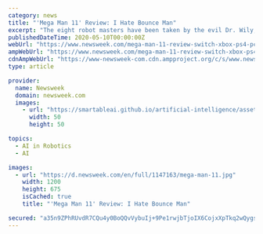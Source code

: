 ```yaml
---
category: news
title: "'Mega Man 11' Review: I Hate Bounce Man"
excerpt: "The eight robot masters have been taken by the evil Dr. Wily, and it's up to you to get him back. You'll jump, dash and bounce in levels themed around each one of these mind-controlled bots."
publishedDateTime: 2020-05-10T00:00:00Z
webUrl: "https://www.newsweek.com/mega-man-11-review-switch-xbox-ps4-pc-1147166"
ampWebUrl: "https://www.newsweek.com/mega-man-11-review-switch-xbox-ps4-pc-1147166?amp=1"
cdnAmpWebUrl: "https://www-newsweek-com.cdn.ampproject.org/c/s/www.newsweek.com/mega-man-11-review-switch-xbox-ps4-pc-1147166?amp=1"
type: article

provider:
  name: Newsweek
  domain: newsweek.com
  images:
    - url: "https://smartableai.github.io/artificial-intelligence/assets/images/organizations/newsweek.com-50x50.jpg"
      width: 50
      height: 50

topics:
  - AI in Robotics
  - AI

images:
  - url: "https://d.newsweek.com/en/full/1147163/mega-man-11.jpg"
    width: 1200
    height: 675
    isCached: true
    title: "'Mega Man 11' Review: I Hate Bounce Man"

secured: "a35n9ZPhRUvdR7CQu4y0BoQQvVybuIj+9Pe1rwjbTjoIX6CojxXpTkq2wQygsb3HUJ0Sh7HPEFo7qWT4QVC1gpswZ/XuuMLVTk3PLNqfD80ie55Kfbqc/74LRZl0UdPq7pd8fKlPEuvB9xHor6aX74zJkqriOe91+FEHNSSUUgph4ugoLONhFDNzHbEzXQKOyzJ0o+GtY6ma78Ay8WJoD9hCGKNZKveEUnTx4/jn9AilKs8zHTboQHkXkj/OsVyDJmpzWbi9KoByjckwIatizWRIfh6frntZrprs+bgVHwP9EsWe9FL7RWytlYwcTSWZ;J33nyGHVJPirziBTGpROcQ=="
---
```


